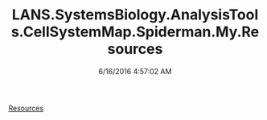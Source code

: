 ﻿---
title: LANS.SystemsBiology.AnalysisTools.CellSystemMap.Spiderman.My.Resources
date: 6/16/2016 4:57:02 AM
---

[Resources](T-LANS.SystemsBiology.AnalysisTools.CellSystemMap.Spiderman.My.Resources.Resources.html)
